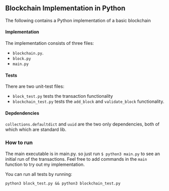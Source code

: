 ## Blockchain Implementation in Python
The following contains a Python implementation of a basic blockchain

#### Implementation 
The implementation consists of three files:

* `blockchain.py`. 
* `block.py`
* `main.py`


#### Tests
There are two unit-test files: 

* `block_test.py` tests the transaction functionality
* `blockchain_test.py` tests the `add_block` and `validate_block` functionality. 

#### Depdendencies
`collections.defaultdict` and `uuid` are the two only dependencies, both of which which are standard lib. 

### How to run 
The main executable is in main.py. so just run `$ python3 main.py` to see an initial run of the transactions. Feel free to add commands in the `main` function to try out my implementation.  

You can run all tests by running: 
 
```python3 block_test.py && python3 blockchain_test.py```
